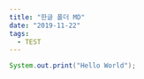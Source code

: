 ```yaml
---
title: "한글 폴더 MD"
date: "2019-11-22"
tags:
  - TEST
---
```


```java
System.out.print("Hello World");
```
